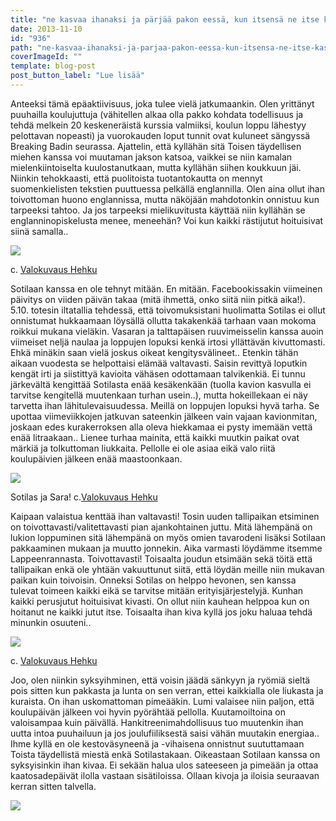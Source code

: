 ```yaml
---
title: "ne kasvaa ihanaksi ja pärjää pakon eessä, kun itsensä ne itse kasvattaa."
date: 2013-11-10
id: "936"
path: "ne-kasvaa-ihanaksi-ja-parjaa-pakon-eessa-kun-itsensa-ne-itse-kasvattaa"
coverImageId: ""
template: blog-post
post_button_label: "Lue lisää"
---
```


Anteeksi tämä epäaktiivisuus, joka tulee vielä jatkumaankin. Olen yrittänyt puuhailla koulujuttuja (vähitellen alkaa olla pakko kohdata todellisuus ja tehdä melkein 20 keskeneräistä kurssia valmiiksi, koulun loppu lähestyy pelottavan nopeasti) ja vuorokauden loput tunnit ovat kuluneet sängyssä Breaking Badin seurassa. Ajattelin, että kyllähän sitä Toisen täydellisen miehen kanssa voi muutaman jakson katsoa, vaikkei se niin kamalan mielenkiintoiselta kuulostanutkaan, mutta kyllähän siihen koukkuun jäi. Niinkin tehokkaasti, että puolitoista tuotantokautta on mennyt suomenkielisten tekstien puuttuessa pelkällä englannilla. Olen aina ollut ihan toivottoman huono englannissa, mutta näköjään mahdotonkin onnistuu kun tarpeeksi tahtoo. Ja jos tarpeeksi mielikuvitusta käyttää niin kyllähän se englanninopiskelusta menee, meneehän? Voi kun kaikki rästijutut hoituisivat siinä samalla..

[![](/images/pilvet-lila.jpg)](http://2.bp.blogspot.com/-kbjHsm_lZ1Y/Un-dddMzEFI/AAAAAAAAHTw/lcJP41h8Uus/s1600/pilvet-lila.jpg)

c. [Valokuvaus Hehku](http://valokuvaushehku.fi/)

Sotilaan kanssa en ole tehnyt mitään. En mitään. Facebookissakin viimeinen päivitys on viiden päivän takaa (mitä ihmettä, onko siitä niin pitkä aika!). 5.10. totesin iltatallia tehdessä, että toivomuksistani huolimatta Sotilas ei ollut onnistumat hukkaamaan löysällä ollutta takakenkää tarhaan vaan mokoma roikkui mukana vieläkin. Vasaran ja talttapäisen ruuvimeisselin kanssa auoin viimeiset neljä naulaa ja loppujen lopuksi kenkä irtosi yllättävän kivuttomasti. Ehkä minäkin saan vielä joskus oikeat kengitysvälineet.. Etenkin tähän aikaan vuodesta se helpottaisi elämää valtavasti. Saisin revittyä loputkin kengät irti ja siistittyä kavioita vähäsen odottamaan talvikenkiä. Ei tunnu järkevältä kengittää Sotilasta enää kesäkenkään (tuolla kavion kasvulla ei tarvitse kengitellä muutenkaan turhan usein..), mutta hokeillekaan ei näy tarvetta ihan lähitulevaisuudessa. Meillä on loppujen lopuksi hyvä tarha. Se upottaa viimeviikkojen jatkuvan sateenkin jälkeen vain vajaan kavionmitan, joskaan edes kurakerroksen alla oleva hiekkamaa ei pysty imemään vettä enää litraakaan.. Lienee turhaa mainita, että kaikki muutkin paikat ovat märkiä ja tolkuttoman liukkaita. Pellolle ei ole asiaa eikä valo riitä koulupäivien jälkeen enää maastoonkaan.

[![](/images/maisajasotilas-29.jpg)](http://4.bp.blogspot.com/-VOx8rjXaZL8/Un-dcVZQAMI/AAAAAAAAHTs/YMx3_M5wxns/s1600/maisajasotilas-29.jpg)

Sotilas ja Sara! c.[Valokuvaus Hehku](http://valokuvaushehku.fi/)

Kaipaan valaistua kenttää ihan valtavasti! Tosin uuden tallipaikan etsiminen on toivottavasti/valitettavasti pian ajankohtainen juttu. Mitä lähempänä on lukion loppuminen sitä lähempänä on myös omien tavarodeni lisäksi Sotilaan pakkaaminen mukaan ja muutto jonnekin. Aika varmasti löydämme itsemme Lappeenrannasta. Toivottavasti! Toisaalta joudun etsimään sekä töitä että tallipaikan enkä ole yhtään vakuuttunut siitä, että löydän meille niin mukavan paikan kuin toivoisin. Onneksi Sotilas on helppo hevonen, sen kanssa tulevat toimeen kaikki eikä se tarvitse mitään erityisjärjestelyjä. Kunhan kaikki perusjutut hoituisivat kivasti. On ollut niin kauhean helppoa kun on hoitanut ne kaikki jutut itse. Toisaalta ihan kiva kyllä jos joku haluaa tehdä minunkin osuuteni..

[![](/images/maisajasotilas-1.jpg)](http://1.bp.blogspot.com/-kfjzRXQkC0M/Un-dZ2z7sAI/AAAAAAAAHTk/FndCG438ZlM/s1600/maisajasotilas-1.jpg)

c. [Valokuvaus Hehku](http://valokuvaushehku.fi/)

Joo, olen niinkin syksyihminen, että voisin jäädä sänkyyn ja ryömiä sieltä pois sitten kun pakkasta ja lunta on sen verran, ettei kaikkialla ole liukasta ja kuraista. On ihan uskomattoman pimeääkin. Lumi valaisee niin paljon, että koulupäivän jälkeen voi hyvin pyörähtää pellolla. Kuutamoiltoina on valoisampaa kuin päivällä. Hankitreenimahdollisuus tuo muutenkin ihan uutta intoa puuhailuun ja jos joulufiiliksestä saisi vähän muutakin energiaa.. Ihme kyllä en ole kestoväsyneenä ja -vihaisena onnistnut suututtamaan Toista täydellistä miestä enkä Sotilastakaan. Oikeastaan Sotilaan kanssa on syksyisinkin ihan kivaa. Ei sekään halua ulos sateeseen ja pimeään ja ottaa kaatosadepäivät ilolla vastaan sisätiloissa. Ollaan kivoja ja iloisia seuraavan kerran sitten talvella.

[![](/images/ak.jpg)](http://3.bp.blogspot.com/-9nQTYNVPJN0/Un-eKXDVkXI/AAAAAAAAHT4/5lLyrjWFxrQ/s1600/ak.jpg)
